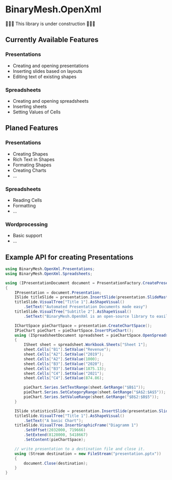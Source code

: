 # BinaryMesh.OpenXml

🚧🚧🚧 This library is under construction 🚧🚧🚧

## Currently Available Features
### Presentations
 - Creating and opening presentations
 - Inserting slides based on layouts
 - Editing text of existing shapes
### Spreadsheets
 - Creating and opening spreadsheets
 - Inserting sheets
 - Setting Values of Cells

## Planed Features
### Presentations
 - Creating Shapes
 - Rich Text in Shapes
 - Formating Shapes
 - Creating Charts
 - ...
### Spreadsheets
 - Reading Cells
 - Formatting
 - ...
### Wordprocessing
 - Basic support
 - ...

## Example API for creating Presentations

``` csharp
using BinaryMesh.OpenXml.Presentations;
using BinaryMesh.OpenXml.Spreadsheets;

using (IPresentationDocument document = PresentationFactory.CreatePresentationDocument())
{
    IPresentation = document.Presentation;
    ISlide titleSlide = presentation.InsertSlide(presentation.SlideMasters["Office"].SlideLayouts["Title"]);
    titleSlide.VisualTree["Title 1"].AsShapeVisual()
        .SetText("Automated Presentation Documents made easy")
    titleSlide.VisualTree["Subtitle 2"].AsShapeVisual()
        .SetText("BinaryMesh.OpenXml is an open-source library to easily and intuitively create OpenXml documents")

    IChartSpace pieChartSpace = presentation.CreateChartSpace();
    IPieChart pieChart = pieChartSpace.InsertPieChart();
    using (ISpreadsheetDocument spreadsheet = pieChartSpace.OpenSpreadsheetDocument())
    {
        ISheet sheet = spreadsheet.Workbook.Sheets["Sheet 1"];
        sheet.Cells["B1"].SetValue("Revenue");
        sheet.Cells["A2"].SetValue("2019");
        sheet.Cells["A2"].SetValue(1000);
        sheet.Cells["B3"].SetValue("2020");
        sheet.Cells["B3"].SetValue(1875.13);
        sheet.Cells["C4"].SetValue("2021");
        sheet.Cells["C4"].SetValue(874.86);

        pieChart.Series.SetTextRange(sheet.GetRange("$B$1"));
        pieChart.Series.SetCategoryRange(sheet.GetRange("$A$2:$A$5"));
        pieChart.Series.SetValueRange(sheet.GetRange("$B$2:$B$5"));
    }

    ISlide statisticsSlide = presentation.InsertSlide(presentation.SlideMasters["Office"].SlideLayouts["Only Title"]);
    titleSlide.VisualTree["Title 1"].AsShapeVisual()
        .SetText("A basic Chart");
    titleSlide.VisualTree.InsertGraphicFrame("Diagramm 1")
        .SetOffset(2032000, 719666)
        .SetExtend(8128000, 5418667)
        .SetContent(pieChartSpace);

    // write presentation to a destination file and close it.
    using (Stream destination = new FileStream("presentation.pptx"))
    {
        document.Close(destination);
    }
}

```